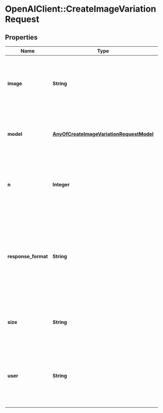 # OpenAIClient::CreateImageVariationRequest

## Properties
Name | Type | Description | Notes
------------ | ------------- | ------------- | -------------
**image** | **String** | The image to use as the basis for the variation(s). Must be a valid PNG file, less than 4MB, and square. | 
**model** | [**AnyOfCreateImageVariationRequestModel**](AnyOfCreateImageVariationRequestModel.md) | The model to use for image generation. Only &#x60;dall-e-2&#x60; is supported at this time. | [optional] 
**n** | **Integer** | The number of images to generate. Must be between 1 and 10. For &#x60;dall-e-3&#x60;, only &#x60;n&#x3D;1&#x60; is supported. | [optional] [default to 1]
**response_format** | **String** | The format in which the generated images are returned. Must be one of &#x60;url&#x60; or &#x60;b64_json&#x60;. URLs are only valid for 60 minutes after the image has been generated. | [optional] [default to &#x27;url&#x27;]
**size** | **String** | The size of the generated images. Must be one of &#x60;256x256&#x60;, &#x60;512x512&#x60;, or &#x60;1024x1024&#x60;. | [optional] [default to &#x27;1024x1024&#x27;]
**user** | **String** | A unique identifier representing your end-user, which can help OpenAI to monitor and detect abuse. [Learn more](/docs/guides/safety-best-practices/end-user-ids).  | [optional] 


